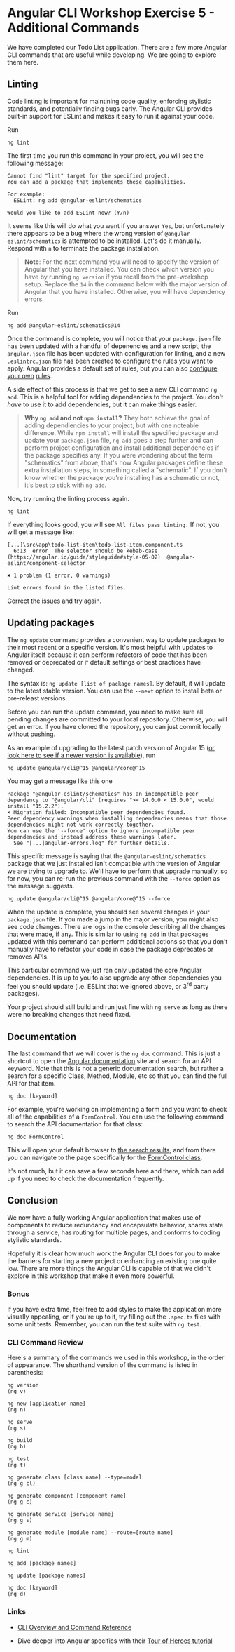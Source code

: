 # Angular CLI Workshop Exercise 5 - Additional Commands

We have completed our Todo List application. There are a few more Angular CLI commands that are useful while developing. We are going to explore them here.

## Linting
Code linting is important for maintining code quality, enforcing stylistic standards, and potentially finding bugs early. The Angular CLI provides built-in support for ESLint and makes it easy to run it against your code.

Run
```
ng lint
```

The first time you run this command in your project, you will see the following message:
```
Cannot find "lint" target for the specified project.
You can add a package that implements these capabilities.

For example:
  ESLint: ng add @angular-eslint/schematics

Would you like to add ESLint now? (Y/n) 
```

It seems like this will do what you want if you answer `Yes`, but unfortunately there appears to be a bug where the wrong version of `@angular-eslint/schematics` is attempted to be installed. Let's do it manually. Respond with `n` to terminate the package installation.

> **Note**: For the next command you will need to specify the version of Angular that you have installed. You can check which version you have by running `ng version` if you recall from the pre-workshop setup. Replace the `14` in the command below with the major version of Angular that you have installed. Otherwise, you will have dependency errors.

Run
```
ng add @angular-eslint/schematics@14
```

Once the command is complete, you will notice that your `package.json` file has been updated with a handful of depenencies and a new script, the `angular.json` file has been updated with configuration for linting, and a new `.eslintrc.json` file has been created to configure the rules you want to apply. Angular provides a default set of rules, but you can also [configure your own](https://eslint.org/docs/latest/use/configure/configuration-files) [rules](https://eslint.org/docs/latest/rules/).

A side effect of this process is that we get to see a new CLI command `ng add`. This is a helpful tool for adding dependencies to the project. You don't *have* to use it to add dependencies, but it can make things easier.

> **Why `ng add` and not `npm install`?** They both achieve the goal of adding dependiencies to your project, but with one noteable difference. While `npm install` will install the specified package and update your `package.json` file, `ng add` goes a step further and can perform project configuration and install additional dependencies if the package specifies any. If you were wondering about the term "schematics" from above, that's how Angular packages define these extra installation steps, in something called a "schematic". If you don't know whether the package you're installing has a schematic or not, it's best to stick with `ng add`.

Now, try running the linting process again.
```
ng lint
```

If everything looks good, you will see `All files pass linting.` If not, you will get a message like:
```
[...]\src\app\todo-list-item\todo-list-item.component.ts
  6:13  error  The selector should be kebab-case (https://angular.io/guide/styleguide#style-05-02)  @angular-eslint/component-selector

✖ 1 problem (1 error, 0 warnings)

Lint errors found in the listed files.
```

Correct the issues and try again.

## Updating packages

The `ng update` command provides a convenient way to update packages to their most recent or a specific version. It's most helpful with updates to Angular itself because it can perform refactors of code that has been removed or deprecated or if default settings or best practices have changed.

The syntax is: `ng update [list of package names]`. By default, it will update to the latest stable version. You can use the `--next` option to install beta or pre-releast versions.

Before you can run the update command, you need to make sure all pending changes are committed to your local repository. Otherwise, you will get an error. If you have cloned the repository, you can just commit locally without pushing.

As an example of upgrading to the latest patch version of Angular 15 ([or look here to see if a newer version is available](https://www.npmjs.com/package/@angular/core?activeTab=versions)), run
```
ng update @angular/cli@^15 @angular/core@^15
```

You may get a message like this one
```
Package "@angular-eslint/schematics" has an incompatible peer dependency to "@angular/cli" (requires ">= 14.0.0 < 15.0.0", would install "15.2.2").
× Migration failed: Incompatible peer dependencies found.
Peer dependency warnings when installing dependencies means that those dependencies might not work correctly together.
You can use the '--force' option to ignore incompatible peer dependencies and instead address these warnings later.
  See "[...]angular-errors.log" for further details.
```

This specific message is saying that the `@angular-eslint/schematics` package that we just installed isn't compatible with the version of Angular we are trying to upgrade to. We'll have to perform that upgrade manually, so for now, you can re-run the previous command with the `--force` option as the message suggests.

```
ng update @angular/cli@^15 @angular/core@^15 --force   
```

When the update is complete, you should see several changes in your `package.json` file. If you made a jump in the major version, you might also see code changes. There are logs in the console describing all the changes that were made, if any. This is similar to using `ng add` in that packages updated with this command can perform additional actions so that you don't manually have to refactor your code in case the package deprecates or removes APIs.

This particular command we just ran only updated the core Angular dependencies. It is up to you to also upgrade any other dependencies you feel you should update (i.e. ESLint that we ignored above, or 3<sup>rd</sup> party packages).

Your project should still build and run just fine with `ng serve` as long as there were no breaking changes that need fixed.

## Documentation

The last command that we will cover is the `ng doc` command. This is just a shortcut to open the [Angular documentation](https://angular.io) site and search for an API keyword. Note that this is not a generic documentation search, but rather a search for a specific Class, Method, Module, etc so that you can find the full API for that item.

```
ng doc [keyword]
```

For example, you're working on implementing a form and you want to check all of the capabilities of a `FormControl`. You can use the following command to search the API documentation for that class:
```
ng doc FormControl
```

This will open your default browser to [the search results](https://angular.io/api?query=FormControl), and from there you can navigate to the page specifically for the [FormControl class](https://angular.io/api/forms/FormControl).

It's not much, but it can save a few seconds here and there, which can add up if you need to check the documentation frequently.

## Conclusion

We now have a fully working Angular application that makes use of components to reduce redundancy and encapsulate behavior, shares state through a service, has routing for multiple pages, and conforms to coding stylistic standards.

Hopefully it is clear how much work the Angular CLI does for you to make the barriers for starting a new project or enhancing an existing one quite low. There are more things the Angular CLI is capable of that we didn't explore in this workshop that make it even more powerful.

### Bonus

If you have extra time, feel free to add styles to make the application more visually appealing, or if you're up to it, try filling out the `.spec.ts` files with some unit tests. Remember, you can run the test suite with `ng test`.

### CLI Command Review

Here's a summary of the commands we used in this workshop, in the order of appearance. The shorthand version of the command is listed in parenthesis:

```
ng version
(ng v)

ng new [application name]
(ng n)

ng serve
(ng s)

ng build
(ng b)

ng test
(ng t)

ng generate class [class name] --type=model
(ng g cl)

ng generate component [component name]
(ng g c)

ng generate service [service name]
(ng g s)

ng generate module [module name] --route=[route name]
(ng g m)

ng lint

ng add [package names]

ng update [package names]

ng doc [keyword]
(ng d)
```

### Links

* [CLI Overview and Command Reference](https://angular.io/cli)

* Dive deeper into Angular specifics with their [Tour of Heroes tutorial](https://angular.io/tutorial/tour-of-heroes)
